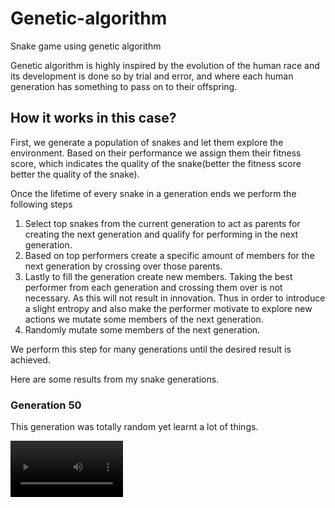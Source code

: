 # Genetic-algorithm
Snake game using genetic algorithm

Genetic algorithm is highly inspired by the evolution of the human race and its development is done so by trial and error, and 
where each human generation has something to pass on to their offspring.

## How it works in this case?
First, we generate a population of snakes and let them explore the environment. Based on their performance we assign them their fitness score,
which indicates the quality of the snake(better the fitness score better the quality of the snake).

Once the lifetime of every snake in a generation ends we perform the following steps
1. Select top snakes from the current generation to act as parents for creating the next generation and qualify for performing in the next generation.
2. Based on top performers create a specific amount of members for the next generation by crossing over those parents.
3. Lastly to fill the generation create new members.
Taking the best performer from each generation and crossing them over is not necessary. As this will not result in innovation.
Thus in order to introduce a slight entropy and also make the performer motivate to explore new actions we mutate some members
of the next generation.
4. Randomly mutate some members of the next generation.

We perform this step for many generations until the desired result is achieved.

Here are some results from my snake generations.

### Generation 50
This generation was totally random yet learnt a lot of things.

<video src='https://github.com/Gruhit13/genetic-algorithm/blob/main/videos/generation_100.mp4' width=180/>
